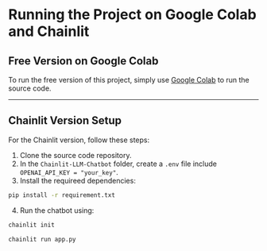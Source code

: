 # Running the Project on Google Colab and Chainlit

## Free Version on Google Colab

To run the free version of this project, simply use [Google Colab](https://colab.research.google.com/) to run the source code.

---

## Chainlit Version Setup

For the Chainlit version, follow these steps:

1. Clone the source code repository.
2. In the `Chainlit-LLM-Chatbot` folder, create a `.env` file include `OPENAI_API_KEY = "your_key"`.
3. Install the requireed dependencies:
```bash
pip install -r requirement.txt
```
4. Run the chatbot using:
```bash
chainlit init
```
```bash
chainlit run app.py
```
